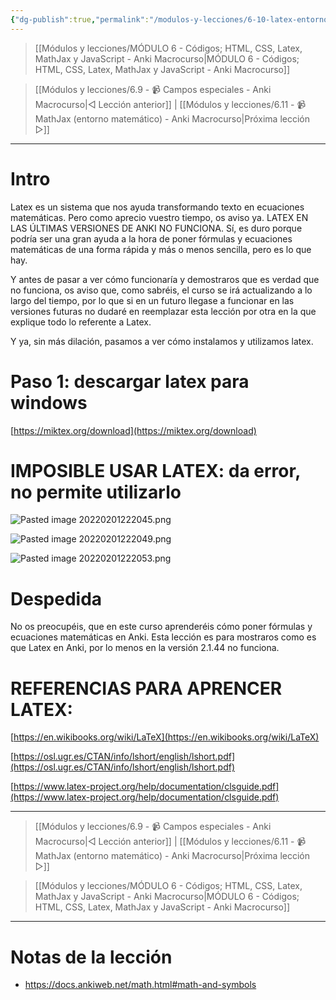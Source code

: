 ```yaml
---
{"dg-publish":true,"permalink":"/modulos-y-lecciones/6-10-latex-entorno-matematico-anki-macrocurso/","noteIcon":"","updated":"2024-05-15T22:20:32.599+02:00"}
---
```




> [[Módulos y lecciones/MÓDULO 6 - Códigos; HTML, CSS, Latex, MathJax y JavaScript - Anki Macrocurso\|MÓDULO 6 - Códigos; HTML, CSS, Latex, MathJax y JavaScript - Anki Macrocurso]]

> [[Módulos y lecciones/6.9 - 📹 Campos especiales - Anki Macrocurso\|◁ Lección anterior]] | [[Módulos y lecciones/6.11 - 📹 MathJax (entorno matemático) - Anki Macrocurso\|Próxima lección ▷]]

---

# Intro

Latex es un sistema que nos ayuda transformando texto en ecuaciones matemáticas. Pero como aprecio vuestro tiempo, os aviso ya. LATEX EN LAS ÚLTIMAS VERSIONES DE ANKI NO FUNCIONA. Sí, es duro porque podría ser una gran ayuda a la hora de poner fórmulas y ecuaciones matemáticas de una forma rápida y más o menos sencilla, pero es lo que hay.

Y antes de pasar a ver cómo funcionaría y demostraros que es verdad que no funciona, os aviso que, como sabréis, el curso se irá actualizando a lo largo del tiempo, por lo que si en un futuro llegase a funcionar en las versiones futuras no dudaré en reemplazar esta lección por otra en la que explique todo lo referente a Latex.

Y ya, sin más dilación, pasamos a ver cómo instalamos y utilizamos latex.

# Paso 1: descargar latex para windows

[https://miktex.org/download](https://miktex.org/download)

# IMPOSIBLE USAR LATEX: da error, no permite utilizarlo
![Pasted image 20220201222045.png](/img/user/ANEXOS/Pasted%20image%2020220201222045.png)

![Pasted image 20220201222049.png](/img/user/ANEXOS/Pasted%20image%2020220201222049.png)

![Pasted image 20220201222053.png](/img/user/ANEXOS/Pasted%20image%2020220201222053.png)

# Despedida
No os preocupéis, que en este curso aprenderéis cómo poner fórmulas y ecuaciones matemáticas en Anki. Esta lección es para mostraros como es que Latex en Anki, por lo menos en la versión 2.1.44 no funciona.

# REFERENCIAS PARA APRENCER LATEX:

[https://en.wikibooks.org/wiki/LaTeX](https://en.wikibooks.org/wiki/LaTeX)

[https://osl.ugr.es/CTAN/info/lshort/english/lshort.pdf](https://osl.ugr.es/CTAN/info/lshort/english/lshort.pdf)

[https://www.latex-project.org/help/documentation/clsguide.pdf](https://www.latex-project.org/help/documentation/clsguide.pdf)

---

> [[Módulos y lecciones/6.9 - 📹 Campos especiales - Anki Macrocurso\|◁ Lección anterior]] | [[Módulos y lecciones/6.11 - 📹 MathJax (entorno matemático) - Anki Macrocurso\|Próxima lección ▷]]

> [[Módulos y lecciones/MÓDULO 6 - Códigos; HTML, CSS, Latex, MathJax y JavaScript - Anki Macrocurso\|MÓDULO 6 - Códigos; HTML, CSS, Latex, MathJax y JavaScript - Anki Macrocurso]]

---

# Notas de la lección
- https://docs.ankiweb.net/math.html#math-and-symbols